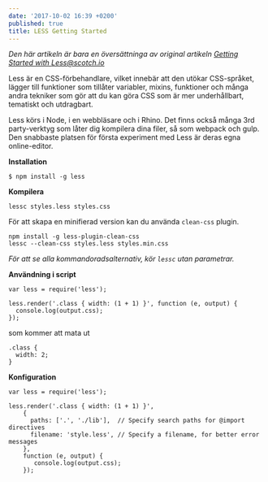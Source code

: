 ```yaml
---
date: '2017-10-02 16:39 +0200'
published: true
title: LESS Getting Started
---
```

*Den här artikeln är bara en översättninga av original artikeln [Getting Started with Less@scotch.io](https://scotch.io/tutorials/getting-started-with-less)*

Less är en CSS-förbehandlare, vilket innebär att den utökar CSS-språket, lägger till funktioner som tillåter variabler, mixins, funktioner och många andra tekniker som gör att du kan göra CSS som är mer underhållbart, tematiskt och utdragbart.

Less körs i Node, i en webbläsare och i Rhino. Det finns också många 3rd party-verktyg som låter dig kompilera dina filer, så som webpack och gulp. Den snabbaste platsen för första experiment med Less är deras egna online-editor.

**Installation**

```
$ npm install -g less
```

**Kompilera**

```
lessc styles.less styles.css
```

För att skapa en minifierad version kan du använda `clean-css` plugin. 
```
npm install -g less-plugin-clean-css
lessc --clean-css styles.less styles.min.css
```

*För att se alla kommandoradsalternativ, kör `lessc` utan parametrar.*

**Användning i script**

```
var less = require('less');

less.render('.class { width: (1 + 1) }', function (e, output) {
  console.log(output.css);
});
```

som kommer att mata ut

```
.class {
  width: 2;
}
```

**Konfiguration**

```
var less = require('less');

less.render('.class { width: (1 + 1) }',
    {
      paths: ['.', './lib'],  // Specify search paths for @import directives
      filename: 'style.less', // Specify a filename, for better error messages
    },
    function (e, output) {
       console.log(output.css);
    });
```
